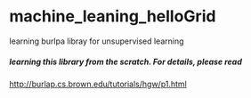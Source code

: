 # machine_leaning_helloGrid
learning burlpa libray for unsupervised learning
##### learning this library from the scratch. For details, please read 
http://burlap.cs.brown.edu/tutorials/hgw/p1.html

